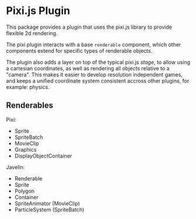 # Pixi.js Plugin #

This package provides a plugin that uses the pixi.js library to provide flexible 2d rendering.

The pixi plugin interacts with a base `renderable` component, which other components extend for specific types
of renderable objects.

The plugin also adds a layer on top of the typical pixi.js *stage*, to allow using a cartesian coordinates, as well
as rendering all objects relative to a "camera".  This makes it easier to develop resolution independent games, and
keeps a unified coordinate system consistent accross other plugins, for example: physics.

## Renderables ##

Pixi:

* Sprite
* SpriteBatch
* MovieClip
* Graphics
* DisplayObjectContainer


Javelin:

* Renderable
* Sprite
* Polygon
* Container
* SpriteAnimator (MovieClip)
* ParticleSystem (SpriteBatch)
